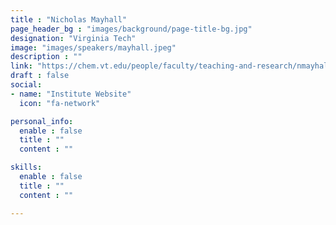 ```yaml
---
title : "Nicholas Mayhall"
page_header_bg : "images/background/page-title-bg.jpg"
designation: "Virginia Tech"
image: "images/speakers/mayhall.jpeg"
description : ""
link: "https://chem.vt.edu/people/faculty/teaching-and-research/nmayhall.html"
draft : false
social:
- name: "Institute Website"
  icon: "fa-network"

personal_info:
  enable : false
  title : ""
  content : ""

skills:
  enable : false
  title : ""
  content : ""

---
```

